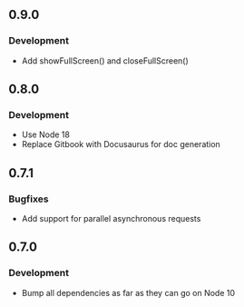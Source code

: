 ## 0.9.0

### Development

* Add showFullScreen() and closeFullScreen()

## 0.8.0

### Development

* Use Node 18
* Replace Gitbook with Docusaurus for doc generation

## 0.7.1

### Bugfixes

* Add support for parallel asynchronous requests

## 0.7.0

### Development

* Bump all dependencies as far as they can go on Node 10
